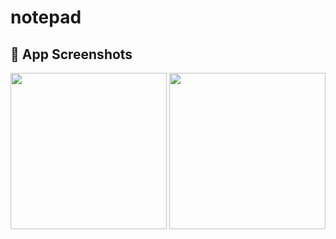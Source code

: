 # notepad

<h2>📱 App Screenshots</h2>

<tr>
    <td><img src="https://github.com/user-attachments/assets/5a10f55d-72ac-440e-87c9-61454c701e99" width="250"/></td>
    <td><img src="https://github.com/user-attachments/assets/1232bec9-33d8-43c0-8429-457fbb0b7387" width="250"/></td>

  </tr>
